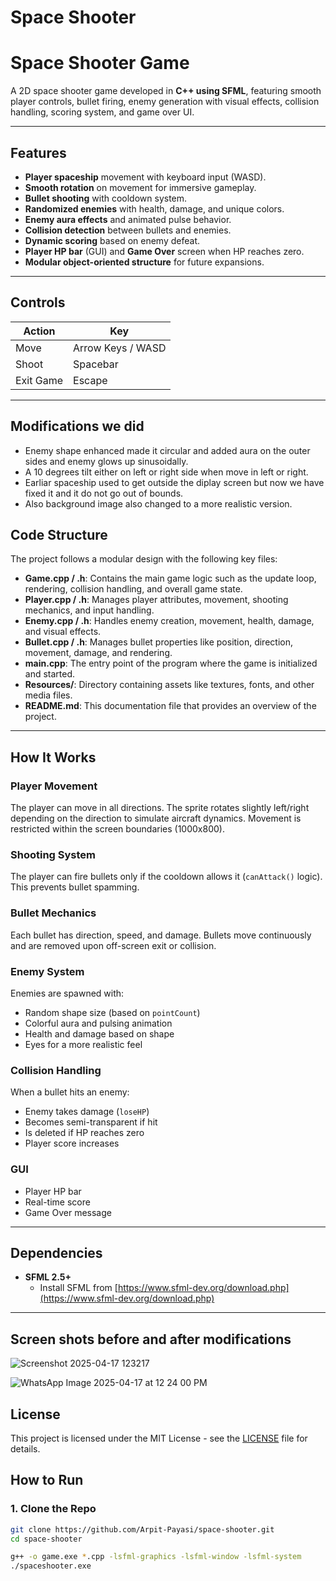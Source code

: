 
# Space Shooter

# Space Shooter Game

A 2D space shooter game developed in **C++ using SFML**, featuring smooth player controls, bullet firing, enemy generation with visual effects, collision handling, scoring system, and game over UI.

---

## Features

- **Player spaceship** movement with keyboard input (WASD).
- **Smooth rotation** on movement for immersive gameplay.
- **Bullet shooting** with cooldown system.
- **Randomized enemies** with health, damage, and unique colors.
- **Enemy aura effects** and animated pulse behavior.
- **Collision detection** between bullets and enemies.
- **Dynamic scoring** based on enemy defeat.
- **Player HP bar** (GUI) and **Game Over** screen when HP reaches zero.
- **Modular object-oriented structure** for future expansions.

---

## Controls

| Action       | Key         |
|--------------|-------------|
| Move         | Arrow Keys / WASD |
| Shoot        | Spacebar    |
| Exit Game    | Escape      |

---

## Modifications we did
- Enemy shape enhanced made it circular and added aura on the outer sides and enemy glows up sinusoidally.
- A 10 degrees tilt either on left or right side when move in left or right.
- Earliar spaceship used to get outside the diplay screen but now we have fixed it and it do not go out of bounds.
- Also background image also changed to a more realistic version.

## Code Structure

The project follows a modular design with the following key files:

- **Game.cpp / .h**: Contains the main game logic such as the update loop, rendering, collision handling, and overall game state.
- **Player.cpp / .h**: Manages player attributes, movement, shooting mechanics, and input handling.
- **Enemy.cpp / .h**: Handles enemy creation, movement, health, damage, and visual effects.
- **Bullet.cpp / .h**: Manages bullet properties like position, direction, movement, damage, and rendering.
- **main.cpp**: The entry point of the program where the game is initialized and started.
- **Resources/**: Directory containing assets like textures, fonts, and other media files.
- **README.md**: This documentation file that provides an overview of the project.

---

## How It Works

### Player Movement
The player can move in all directions. The sprite rotates slightly left/right depending on the direction to simulate aircraft dynamics. Movement is restricted within the screen boundaries (1000x800).

### Shooting System
The player can fire bullets only if the cooldown allows it (`canAttack()` logic). This prevents bullet spamming.

### Bullet Mechanics
Each bullet has direction, speed, and damage. Bullets move continuously and are removed upon off-screen exit or collision.

### Enemy System
Enemies are spawned with:
- Random shape size (based on `pointCount`)
- Colorful aura and pulsing animation
- Health and damage based on shape
- Eyes for a more realistic feel

### Collision Handling
When a bullet hits an enemy:
- Enemy takes damage (`loseHP`)
- Becomes semi-transparent if hit
- Is deleted if HP reaches zero
- Player score increases

### GUI
- Player HP bar
- Real-time score
- Game Over message

---

## Dependencies

- **SFML 2.5+**
  - Install SFML from [https://www.sfml-dev.org/download.php](https://www.sfml-dev.org/download.php)

---

## Screen shots before and after modifications
![Screenshot 2025-04-17 123217](https://github.com/user-attachments/assets/66ea1fe1-b30c-41b8-b74e-5a14bdc6735e)


![WhatsApp Image 2025-04-17 at 12 24 00 PM](https://github.com/user-attachments/assets/9e0f40f3-b182-413f-bd31-6d53e94893ac)



## License

This project is licensed under the MIT License - see the [LICENSE](LICENSE) file for details.

## How to Run

### 1. Clone the Repo
```bash
git clone https://github.com/Arpit-Payasi/space-shooter.git
cd space-shooter

g++ -o game.exe *.cpp -lsfml-graphics -lsfml-window -lsfml-system
./spaceshooter.exe
